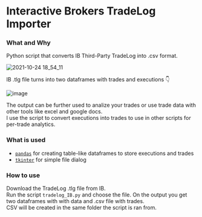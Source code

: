 # Interactive Brokers TradeLog Importer

### What and Why

Python script that converts IB Third-Party TradeLog into .csv format.

![2021-10-24 18_54_11](https://user-images.githubusercontent.com/6221944/138589055-9f353496-9be6-43ba-aa66-1ad172ba1a93.png)

IB .tlg file turns into two dataframes with trades and executions 👇

![image](https://user-images.githubusercontent.com/6221944/138589112-efa4a501-5d8b-4fbe-9def-2be875999cdd.png)

The output can be further used to analize your trades or use trade data with other tools like excel and google docs. </br>
I use the script to convert executions into trades to use in other scripts for per-trade analytics.

### What is used

- [`pandas`](https://pypi.org/project/pandas/) for creating table-like dataframes to store executions and trades
- [`tkinter`](https://docs.python.org/3/library/tkinter.html) for simple file dialog

### How to use

Download the TradeLog .tlg file from IB. </br>
Run the script `tradelog_IB.py` and choose the file. On the output you get two dataframes with with data and .csv file with trades. </br>
CSV will be created in the same folder the script is ran from. </br>
